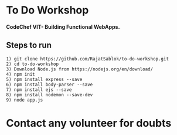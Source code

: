 # To Do Workshop

#### CodeChef VIT- Building Functional WebApps.

## Steps to run
```
1) git clone https://github.com/RajatSablok/to-do-workshop.git
2) cd to-do-workshop
3) Download Node.js from https://nodejs.org/en/download/
4) npm init
5) npm install express --save
6) npm install body-parser --save
7) npm install ejs --save
8) npm install nodemon --save-dev
9) node app.js
```

# Contact any volunteer for doubts
